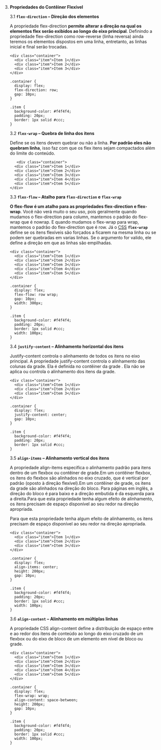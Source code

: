 3. **Propriedades do Contêiner Flexível**

   3.1 **`flex-direction` – Direção dos elementos**

   A propriedade flex-direction **permite alterar a direção na qual os elementos flex serão exibidos ao longo do eixo principal**. Definindo a propriedade flex-direction como row-reverse (linha reversa) ainda teremos os elementos dispostos em uma linha, entretanto, as  linhas inicial e final serão trocadas.
   ```
   <div class="container">
     <div class="item">Item 1</div>
     <div class="item">Item 2</div>
     <div class="item">Item 3</div>
   </div>
   ```
   ```
   .container {
     display: flex;
     flex-direction: row; 
     gap: 10px;
   }
   
   .item {
     background-color: #f4f4f4;
     padding: 20px;
     border: 1px solid #ccc;
   }
   ```
   3.2 **`flex-wrap` – Quebra de linha dos itens**

   Define se os itens devem quebrar ou não a linha. **Por padrão eles não quebram linha**, isso faz com que os flex itens sejam compactados além do limite do conteúdo.
   ```
      <div class="container">
     <div class="item">Item 1</div>
     <div class="item">Item 2</div>
     <div class="item">Item 3</div>
     <div class="item">Item 4</div>
     <div class="item">Item 5</div>
   </div>
   ```
   3.3 **`flex-flow` – Atalho para `flex-direction` e `flex-wrap`**

   **O flex-flow é um atalho para as propriedades flex-direction e flex-wrap**. Você não verá muito o seu uso, pois geralmente quando mudamos o  flex-direction para column, mantemos o padrão do flex-wrap que é nowrap. E quando mudamos o flex-wrap para wrap, mantemos o padrão do  flex-direction que é row. Já o [CSS](https://developer.mozilla.org/pt-BR/docs/Web/CSS) **`flex-wrap`** define se os itens flexíveis são forçados a ficarem na mesma linha ou  se podem ser quebradas em varias linhas. Se o argumento for valido, ele  define a direção em que as linhas são empilhadas.
   ```
   <div class="container">
     <div class="item">Item 1</div>
     <div class="item">Item 2</div>
     <div class="item">Item 3</div>
     <div class="item">Item 4</div>
     <div class="item">Item 5</div>
   </div>
   ```
   ```
   .container {
     display: flex;
     flex-flow: row wrap;
     gap: 10px;
     width: 300px; 
   }
   
   .item {
     background-color: #f4f4f4;
     padding: 20px;
     border: 1px solid #ccc;
     width: 100px; 
   }
   ```

   3.4 **`justify-content` – Alinhamento horizontal dos itens**

   Justify-content controla o alinhamento de todos os itens no eixo principal. A propriedade justify-content controla o alinhamento das colunas da grade. Ela é definida no contêiner da grade . Ela não se aplica ou controla o alinhamento dos itens da grade.
   ```
   <div class="container">
     <div class="item">Item 1</div>
     <div class="item">Item 2</div>
     <div class="item">Item 3</div>
   </div>
   ```
   ```
   .container {
     display: flex;
     justify-content: center; 
     gap: 10px;
   }
   
   .item {
     background-color: #f4f4f4;
     padding: 20px;
     border: 1px solid #ccc;
   }
   ```

   3.5 **`align-items` – Alinhamento vertical dos itens**

   A propriedade align-items especifica o alinhamento padrão para itens dentro de um flexbox ou contêiner de grade.Em um contêiner flexbox, os itens do flexbox são alinhados no eixo cruzado, que é vertical por padrão (oposto à direção flexível).Em um contêiner de grade, os itens da grade são alinhados na direção do bloco. Para páginas em inglês, a direção do bloco é para baixo e a direção embutida é da esquerda para a direita.Para que esta propriedade tenha algum efeito de alinhamento, os itens precisam de espaço disponível ao seu redor na direção apropriada.

   Para que esta propriedade tenha algum efeito de alinhamento, os itens precisam de espaço disponível ao seu redor na direção apropriada.
   ```
   <div class="container">
     <div class="item">Item 1</div>
     <div class="item">Item 2</div>
     <div class="item">Item 3</div>
   </div>
   ```
   ```
   .container {
     display: flex;
     align-items: center; 
     height: 200px;
     gap: 10px;
   }
   
   .item {
     background-color: #f4f4f4;
     padding: 20px;
     border: 1px solid #ccc;
     width: 100px;
   }
   ```

   3.6 **`align-content` – Alinhamento em múltiplas linhas**

   A propriedade CSS align-content define a distribuição de espaço entre e ao redor dos itens de conteúdo ao longo do eixo cruzado de um flexbox ou do eixo de bloco de um elemento em nível de bloco ou grade.
   ```
   <div class="container">
     <div class="item">Item 1</div>
     <div class="item">Item 2</div>
     <div class="item">Item 3</div>
     <div class="item">Item 4</div>
     <div class="item">Item 5</div>
   </div>
   ```
   ```
   .container {
     display: flex;
     flex-wrap: wrap;
     align-content: space-between; 
     height: 200px;
     gap: 10px;
   }
   
   .item {
     background-color: #f4f4f4;
     padding: 20px;
     border: 1px solid #ccc;
     width: 100px;
   }
   ```
